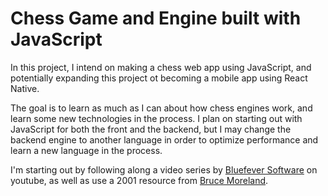 # Chess Game and Engine built with JavaScript

In this project, I intend on making a chess web app using JavaScript, and potentially expanding this project ot becoming a mobile app using React Native.

The goal is to learn as much as I can about how chess engines work, and learn some new technologies in the process. I plan on starting out with JavaScript for both the front and the backend, but I may change the backend engine to another language in order to optimize performance and learn a new language in the process.

I'm starting out by following along a video series by [Bluefever Software](https://www.youtube.com/watch?v=bGAfaepBco4&list=PLZ1QII7yudbc-Ky058TEaOstZHVbT-2hg) on youtube, as well as use a 2001 resource from [Bruce Moreland](https://web.archive.org/web/20070607151549/http://www.brucemo.com/compchess/programming/index.htm).
